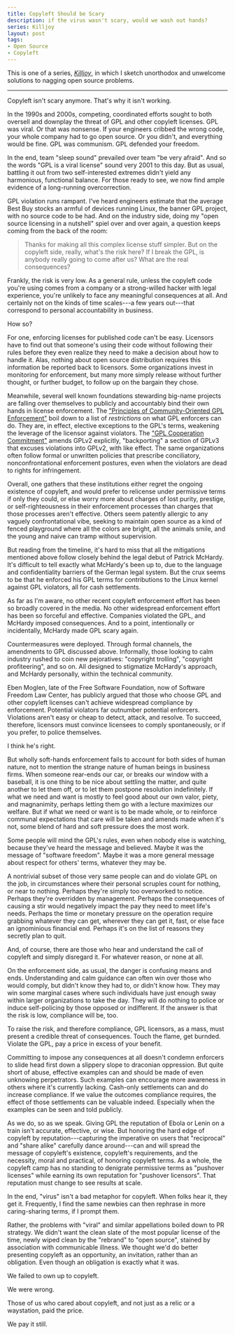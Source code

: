 ```yaml
---
title: Copyleft Should be Scary
description: if the virus wasn't scary, would we wash out hands?
series: Killjoy
layout: post
tags:
- Open Source
- Copyleft
---
```


This is one of a series, [_Killjoy_](/series/Killjoy.html), in which I sketch unorthodox and unwelcome solutions to nagging open source problems.

---

Copyleft isn't scary anymore.  That's why it isn't working.

In the 1990s and 2000s, competing, coordinated efforts sought to both oversell and downplay the threat of GPL and other copyleft licenses.  GPL was viral.   Or that was nonsense.  If your engineers cribbed the wrong code, your whole company had to go open source.   Or you didn't, and everything would be fine.  GPL was communism.  GPL defended your freedom.

In the end, team "sleep sound" prevailed over team "be very afraid".  And so the words "GPL is a viral license" sound very 2001 to this day.  But as usual, battling it out from two self-interested extremes didn't yield any harmonious, functional balance.  For those ready to see, we now find ample evidence of a long-running overcorrection.

GPL violation runs rampant.  I've heard engineers estimate that the average Best Buy stocks an armful of devices running Linux, the banner GPL project, with no source code to be had.  And on the industry side, doing my "open source licensing in a nutshell" spiel over and over again, a question keeps coming from the back of the room:

> Thanks for making all this complex license stuff simpler.  But on the copyleft side, really, what's the risk here?  If I break the GPL, is anybody really going to come after us?  What are the real consequences?

Frankly, the risk is very low.  As a general rule, unless the copyleft code you're using comes from a company or a strong-willed hacker with legal experience, you're unlikely to face any meaningful consequences at all.  And certainly not on the kinds of time scales---a few years out---that correspond to personal accountability in business.

How so?

For one, enforcing licenses for published code can't be easy.  Licensors have to find out that someone's using their code without following their rules before they even realize they need to make a decision about how to handle it.  Alas, nothing about open source distribution requires this information be reported back to licensors.  Some organizations invest in monitoring for enforcement, but many more simply release without further thought, or further budget, to follow up on the bargain they chose.

Meanwhile, several well known foundations stewarding big-name projects are falling over themselves to publicly and accountably bind their own hands in license enforcement.  The ["Principles of Community-Oriented GPL Enforcement"](https://sfconservancy.org/copyleft-compliance/principles.html) boil down to a list of _restrictions_ on what GPL enforcers can do.  They are, in effect, elective exceptions to the GPL's terms, weakening the leverage of the licensor against violators.  The ["GPL Cooperation Commitment"](https://gplcc.github.io/gplcc/) amends GPLv2 explicitly, "backporting" a section of GPLv3 that excuses violations into GPLv2, with like effect.  The same organizations often follow formal or unwritten policies that prescribe conciliatory, nonconfrontational enforcement postures, even when the violators are dead to rights for infringement.

Overall, one gathers that these institutions either regret the ongoing existence of copyleft, and would prefer to relicense under permissive terms if only they could, or else worry more about charges of lost purity, prestige, or self-righteousness in their enforcement processes than charges that those processes aren't effective.  Others seem patently allergic to any vaguely confrontational vibe, seeking to maintain open source as a kind of fenced playground where all the colors are bright, all the animals smile, and the young and naive can tramp without supervision.

But reading from the timeline, it's hard to miss that all the mitigations mentioned above follow closely behind the legal debut of Patrick McHardy.  It's difficult to tell exactly what McHardy's been up to, due to the language and confidentiality barriers of the German legal system.  But the crux seems to be that he enforced his GPL terms for contributions to the Linux kernel against GPL violators, all for cash settlements.

As far as I'm aware, no other recent copyleft enforcement effort has been so broadly covered in the media.  No other widespread enforcement effort has been so forceful and effective.  Companies violated the GPL, and McHardy imposed consequences.  And to a point, intentionally or incidentally, McHardy made GPL scary again.

Countermeasures were deployed.  Through formal channels, the amendments to GPL discussed above.  Informally, those looking to calm industry rushed to coin new pejoratives: "copyright trolling", "copyright profiteering", and so on.  All designed to stigmatize McHardy's approach, and McHardy personally, within the technical community.

Eben Moglen, late of the Free Software Foundation, now of Software Freedom Law Center, has publicly argued that those who choose GPL and other copyleft licenses can't achieve widespread compliance by enforcement.  Potential violators far outnumber potential enforcers.  Violations aren't easy or cheap to detect, attack, and resolve.  To succeed, therefore, licensors must convince licensees to comply spontaneously, or if you prefer, to police themselves.

I think he's right.

But wholly soft-hands enforcement fails to account for both sides of human nature, not to mention the strange nature of human beings in business firms.  When someone rear-ends our car, or breaks our window with a baseball, it is one thing to be nice about settling the matter, and quite another to let them off, or to let them postpone resolution indefinitely.  If what we need and want is mostly to feel good about our own valor, piety, and magnanimity, perhaps letting them go with a lecture maximizes our welfare.  But if what we need or want is to be made whole, or to reinforce communal expectations that care will be taken and amends made when it's not, some blend of hard and soft pressure does the most work.

Some people will mind the GPL's rules, even when nobody else is watching, because they've heard the message and believed.  Maybe it was the message of "software freedom".  Maybe it was a more general message about respect for others' terms, whatever they may be.

A nontrivial subset of those very same people can and do violate GPL on the job, in circumstances where their personal scruples count for nothing, or near to nothing.  Perhaps they're simply too overworked to notice.  Perhaps they're overridden by management.  Perhaps the consequences of causing a stir would negatively impact the pay they need to meet life's needs.  Perhaps the time or monetary pressure on the operation require grabbing whatever they can get, wherever they can get it, fast, or else face an ignominious financial end.  Perhaps it's on the list of reasons they secretly plan to quit.

And, of course, there are those who hear and understand the call of copyleft and simply disregard it.  For whatever reason, or none at all.

On the enforcement side, as usual, the danger is confusing means and ends.  Understanding and calm guidance can often win over those who would comply, but didn't know they had to, or didn't know how.  They may win some marginal cases where such individuals have just enough sway within larger organizations to take the day.  They will do nothing to police or induce self-policing by those opposed or indifferent.  If the answer is that the risk is low, compliance will be, too.

To raise the risk, and therefore compliance, GPL licensors, as a mass, must present a credible threat of consequences.  Touch the flame, get burnded.  Violate the GPL, pay a price in excess of your benefit.

Committing to impose any consequences at all doesn't condemn enforcers to slide head first down a slippery slope to draconian oppression.  But quite short of abuse, effective examples can and should be made of even unknowing perpetrators.  Such examples can encourage more awareness in others where it's currently lacking.  Cash-only settlements can and do increase compliance.  If we value the outcomes compliance requires, the effect of those settlements can be valuable indeed.  Especially when the examples can be seen and told publicly.

As we do, so as we speak.  Giving GPL the reputation of Ebola or Lenin on a train isn't accurate, effective, or wise.  But honoring the hard edge of copyleft by reputation---capturing the imperative on users that "reciprocal" and "share alike" carefully dance around---can and will spread the message of copyleft's existence, copyleft's requirements, and the necessity, moral and practical, of honoring copyleft terms.  As a whole, the copyleft camp has no standing to denigrate permissive terms as "pushover licenses" while earning its own reputation for "pushover licensors".  That reputation must change to see results at scale.

In the end, "virus" isn't a bad metaphor for copyleft.  When folks hear it, they get it.  Frequently, I find the same newbies can then rephrase in more caring-sharing terms, if I prompt them.

Rather, the problems with "viral" and similar appellations boiled down to PR strategy.  We didn't want the clean slate of the most popular license of the time, newly wiped clean by the "rebrand" to "open source", stained by association with communicable illness.  We thought we'd do better presenting copyleft as an opportunity, an invitation, rather than an obligation.  Even though an obligation is exactly what it was.

We failed to own up to copyleft.

We were wrong.

Those of us who cared about copyleft, and not just as a relic or a waystation, paid the price.

We pay it still.
